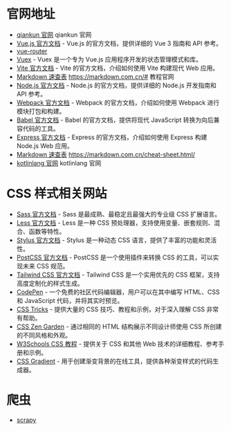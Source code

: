 
# 官网地址
- [qiankun 官网](https://qiankun.umijs.org/zh) qiankun 官网
- [Vue.js 官方文档](https://vuejs.org/) - Vue.js 的官方文档，提供详细的 Vue 3 指南和 API 参考。
- [vue-router](https://router.vuejs.org/zh/introduction)
- [Vuex](https://vuex.vuejs.org/zh/introduction.html) - Vuex 是一个专为 Vue.js 应用程序开发的状态管理模式和库。
- [Vite 官方文档](https://vitejs.dev/) - Vite 的官方文档，介绍如何使用 Vite 构建现代 Web 应用。
- [Markdown 速查表](https://markdown.com.cn/cheat-sheet.html)  https://markdown.com.cn/# 教程官网
- [Node.js 官方文档](https://nodejs.org/en/docs/) - Node.js 的官方文档，提供详细的 Node.js 开发指南和 API 参考。
- [Webpack 官方文档](https://webpack.js.org/) - Webpack 的官方文档，介绍如何使用 Webpack 进行模块打包和构建。
- [Babel 官方文档](https://babeljs.io/) - Babel 的官方文档，提供将现代 JavaScript 转换为向后兼容代码的工具。
- [Express 官方文档](https://expressjs.com/) - Express 的官方文档，介绍如何使用 Express 构建 Node.js Web 应用。
- [Markdown 速查表](https://markdown.com.cn/cheat-sheet.html)  https://markdown.com.cn/cheat-sheet.html/
- [kotlinlang 官网](https://kotlinlang.org/docs/multiplatform.html#android-and-ios-applications) kotlinlang 官网

# CSS 样式相关网站

- [Sass 官方文档](https://sass-lang.com/) - Sass 是最成熟、最稳定且最强大的专业级 CSS 扩展语言。
- [Less 官方文档](http://lesscss.org/) - Less 是一种 CSS 预处理器，支持使用变量、嵌套规则、混合、函数等特性。
- [Stylus 官方文档](http://styluslang.com/) - Stylus 是一种动态 CSS 语言，提供了丰富的功能和灵活性。
- [PostCSS 官方文档](https://postcss.org/) - PostCSS 是一个使用插件来转换 CSS 的工具，可以实现未来 CSS 规范。
- [Tailwind CSS 官方文档](https://tailwindcss.com/) - Tailwind CSS 是一个实用优先的 CSS 框架，支持高度定制化的样式生成。
- [CodePen](https://codepen.io/) - 一个免费的社区代码编辑器，用户可以在其中编写 HTML、CSS 和 JavaScript 代码，并将其实时预览。
- [CSS Tricks](https://css-tricks.com/) - 提供大量的 CSS 技巧、教程和示例，对于深入理解 CSS 非常有帮助。
- [CSS Zen Garden](http://www.csszengarden.com/) - 通过相同的 HTML 结构展示不同设计师使用 CSS 所创建的不同风格和外观。
- [W3Schools CSS 教程](https://www.w3schools.com/css/) - 提供关于 CSS 和其他 Web 技术的详细教程、参考手册和示例。
- [CSS Gradient](https://cssgradient.io/) - 用于创建渐变背景的在线工具，提供各种渐变样式的代码生成器。

# 爬虫
- [scrapy](https://docs.scrapy.org/en/latest/)